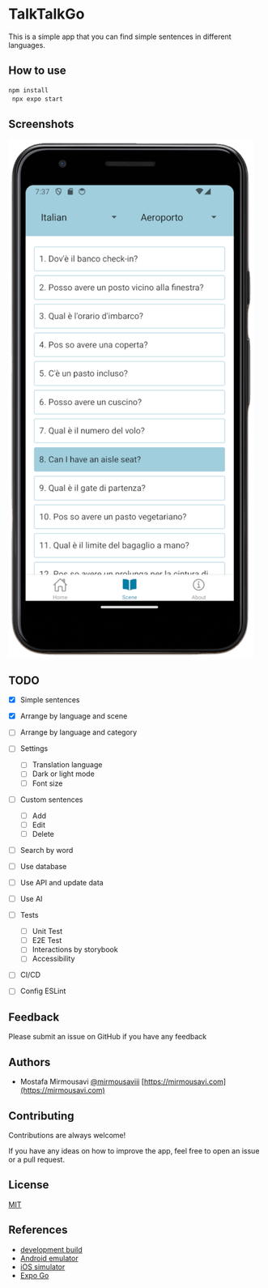 # TalkTalkGo

This is a simple app that you can find simple sentences in different languages.

## How to use


   ```bash
   npm install
    npx expo start
   ```

## Screenshots

![User management](screenshots/screenshot-01.png)


## TODO

- [x] Simple sentences
- [x] Arrange by language and scene
- [ ] Arrange by language and category
- [ ] Settings
   - [ ] Translation language
   - [ ] Dark or light mode
   - [ ] Font size
- [ ] Custom sentences
   - [ ] Add
   - [ ] Edit
   - [ ] Delete
- [ ] Search by word
- [ ] Use database
- [ ] Use API and update data
- [ ] Use AI
- [ ] Tests
   - [ ] Unit Test
   - [ ] E2E Test
   - [ ] Interactions by storybook
   - [ ] Accessibility
- [ ] CI/CD
- [ ] Config ESLint


## Feedback

Please submit an issue on GitHub if you have any feedback


## Authors

- Mostafa Mirmousavi [@mirmousaviii](https://github.com/mirmousaviii) [https://mirmousavi.com](https://mirmousavi.com)


## Contributing

Contributions are always welcome!

If you have any ideas on how to improve the app, feel free to open an issue or a pull request.


## License

[MIT](https://choosealicense.com/licenses/mit/)


## References
- [development build](https://docs.expo.dev/develop/development-builds/introduction/)
- [Android emulator](https://docs.expo.dev/workflow/android-studio-emulator/)
- [iOS simulator](https://docs.expo.dev/workflow/ios-simulator/)
- [Expo Go](https://expo.dev/go)